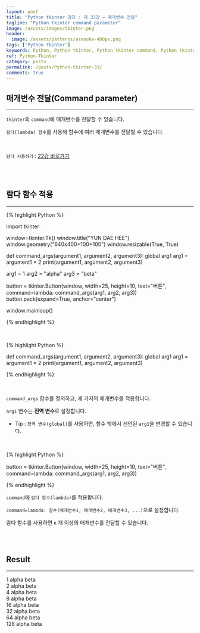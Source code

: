 ```yaml
---
layout: post
title: "Python tkinter 강좌 : 제 33강 – 매개변수 전달"
tagline: "Python tkinter command parameter"
image: /assets/images/tkinter.png
header:
  image: /assets/patterns/asanoha-400px.png
tags: ['Python-Tkinter']
keywords: Python, Python tkinter, Python tkinter command, Python tkinter parameter
ref: Python-Tkinter
category: posts
permalink: /posts/Python-tkinter-33/
comments: true
---
```


## 매개변수 전달(Command parameter) ##
----------

`tkinter`의 `command`에 매개변수를 전달할 수 있습니다.

`람다(lambda) 함수`를 사용해 함수에 여러 매개변수를 전달할 수 있습니다.

<br>    

`람다 사용하기` : [22강 바로가기][22강]

<br>
<br>

## 람다 함수 적용 ##
----------

{% highlight Python %}

import tkinter

window=tkinter.Tk()
window.title("YUN DAE HEE")
window.geometry("640x400+100+100")
window.resizable(True, True)

def command_args(argument1, argument2, argument3):
    global arg1
    arg1 = argument1 * 2
    print(argument1, argument2, argument3)

arg1 = 1
arg2 = "alpha"
arg3 = "beta"

button = tkinter.Button(window, width=25, height=10, text="버튼", command=lambda: command_args(arg1, arg2, arg3))
button.pack(expand=True, anchor="center")

window.mainloop()

{% endhighlight %}

<br>

{% highlight Python %}

def command_args(argument1, argument2, argument3):
    global arg1
    arg1 = argument1 * 2
    print(argument1, argument2, argument3)

{% endhighlight %}

<br>

`command_args` 함수를 정의하고, 세 가지의 매개변수를 적용합니다.

`arg1` 변수는 **전역 변수**로 설정합니다.

* Tip : `전역 변수(global)`를 사용하면, 함수 밖에서 선언된 `arg1`을 변경할 수 있습니다.

<br>

{% highlight Python %}

button = tkinter.Button(window, width=25, height=10, text="버튼", command=lambda: command_args(arg1, arg2, arg3))

{% endhighlight %}

`command`에 `람다 함수(lambda)`를 적용합니다.

`command=lambda: 함수(매개변수1, 매개변수2, 매개변수3, ...)`으로 설정합니다.

람다 함수를 사용하면 `n` 개 이상의 매개변수를 전달할 수 있습니다.

<br>
<br>

## Result ##
----------

1 alpha beta<br>
2 alpha beta<br>
4 alpha beta<br>
8 alpha beta<br>
16 alpha beta<br>
32 alpha beta<br>
64 alpha beta<br>
128 alpha beta

[22강]: https://076923.github.io/posts/Python-21/